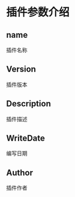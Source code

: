# 插件参数介绍

## name

插件名称

## Version

插件版本

## Description

插件描述

## WriteDate

编写日期

## Author

插件作者
